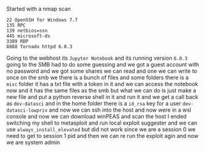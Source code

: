 Started with a nmap scan
```
22 OpenSSH for Windows 7.7
135 RPC
139 netbios=ssn
445 microsoft-ds
3389 RDP
8888 Tornado httpd 6.0.3
```
 Going to the webhost its `Jupyter Notebook` and its running version `6.0.3` going to the SMB had to do some guessing and we got a guest account with no password and we got some shares we can read and one we can write to once on the smb we there is a bunch of files and some folders there is a `misc` folder it has a txt file with a token in it and we can access the notebook now and it has the same files as the smb but what we can do is just make a new file and put  a python reverse shell in it and run it and we get a call back as `dev-datasci` and in the home folder there is a `id_rsa` key for a user `dev-datasci-lowpriv` and now we can ssh into the host and now were in a wsl console and now we can download winPEAS and scan the host I ended switching my shell to metasploit and run local exploit suggester and we can use `always_install_elevated` but did not work since we are a session 0 we need to get to session 1 pid and then we can re run the exploit agin and now we are system admin 